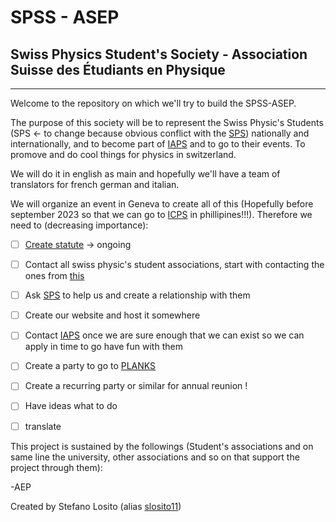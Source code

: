 # SPSS - ASEP

## Swiss Physics Student's Society - Association Suisse des Étudiants en Physique

___

Welcome to the repository on which we'll try to build the SPSS-ASEP.


The purpose of this society will be to represent the Swiss Physic's Students (SPS <- to change because obvious conflict with the [SPS](https://www.sps.ch/en/sps)) nationally and internationally, and to become part of [IAPS](https://www.iaps.info/) and to go to their events. To promove and do cool things for physics in switzerland.

We will do it in english as main and hopefully we'll have a team of translators for french german and italian.

We will organize an event in Geneva to create all of this (Hopefully before september 2023 so that we can go to [ICPS](https://www.icps2023.com/) in phillipines!!!). Therefore we need to (decreasing importance):

- [ ] [Create statute](https://github.com/slosito11/ASEP/issues/1) -> ongoing
- [ ] Contact all swiss physic's student associations, start with contacting the ones from [this](https://www.swissuniversities.ch/en/organisation/members)
- [ ] Ask [SPS](https://www.sps.ch/en/sps) to help us and create a relationship with them
- [ ] Create our website and host it somewhere
- [ ] Contact [IAPS](https://www.iaps.info/) once we are sure enough that we can exist so we can apply in time to go have fun with them
- [ ] Create a party to go to [PLANKS](https://www.iaps.info/events/plancks/plancks-2023-in-milan/)
- [ ] Create a recurring party or similar for annual reunion !
- [ ] Have ideas what to do
- [ ] translate



This project is sustained by the followings (Student's associations and on same line the university, other associations and so on that support the project through them):

-AEP



Created by Stefano Losito (alias [slosito11](https://github.com/slosito11))

